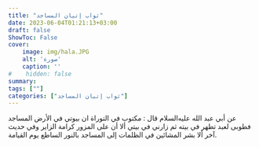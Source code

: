```yaml
---
title: "ثواب إتيان المساجد"
date: 2023-06-04T01:21:13+03:00
draft: false
ShowToc: False
cover:
    image: img/hala.JPG
    alt: 'صورة'
    caption: ''
#    hidden: false
summary: 
tags: [""]
categories: ["ثواب إتيان المساجد"]
---
```

عن أبي عبد الله عليه‌السلام قال : مكتوب في التوراة ان بيوتي في الأرض
المساجد فطوبى لعبد تطهر في بيته ثم زارني في بيتي ألا أن على المزور
كرامة الزاير وفي حديث آخر ألا بشر المشائين في الظلمات إلى المساجد
بالنور الساطع يوم القيامة.


